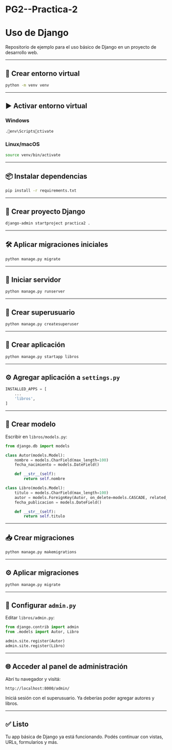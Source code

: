 # PG2--Practica-2
# Uso de Django

Repositorio de ejemplo para el uso básico de Django en un proyecto de desarrollo web.

---

## 🧱 Crear entorno virtual

```bash
python -m venv venv
```

---

## ▶️ Activar entorno virtual

### Windows
```bash
.env\Scriptsctivate
```

### Linux/macOS
```bash
source venv/bin/activate
```

---

## 📦 Instalar dependencias

```bash
pip install -r requirements.txt
```

---

## 🚀 Crear proyecto Django

```bash
django-admin startproject practica2 .
```

---

## 🛠 Aplicar migraciones iniciales

```bash
python manage.py migrate
```

---

## 🧪 Iniciar servidor

```bash
python manage.py runserver
```

---

## 👤 Crear superusuario

```bash
python manage.py createsuperuser
```

---

## 📂 Crear aplicación

```bash
python manage.py startapp libros
```

---

## ⚙️ Agregar aplicación a `settings.py`

```python
INSTALLED_APPS = [
    ...
    'libros',
]
```

---

## 📌 Crear modelo

Escribir en `libros/models.py`:

```python
from django.db import models

class Autor(models.Model):
    nombre = models.CharField(max_length=100)
    fecha_nacimiento = models.DateField()

    def __str__(self):
        return self.nombre

class Libro(models.Model):
    titulo = models.CharField(max_length=100)
    autor = models.ForeignKey(Autor, on_delete=models.CASCADE, related_name="libros")
    fecha_publicacion = models.DateField()

    def __str__(self):
        return self.titulo
```

---

## 📥 Crear migraciones

```bash
python manage.py makemigrations
```

---

## ⚙️ Aplicar migraciones

```bash
python manage.py migrate
```

---

## 🔐 Configurar `admin.py`

Editar `libros/admin.py`:

```python
from django.contrib import admin
from .models import Autor, Libro

admin.site.register(Autor)
admin.site.register(Libro)
```

---

## 🌐 Acceder al panel de administración

Abrí tu navegador y visitá:

```
http://localhost:8000/admin/
```

Iniciá sesión con el superusuario. Ya deberías poder agregar autores y libros.

---

## ✅ Listo
Tu app básica de Django ya está funcionando. Podés continuar con vistas, URLs, formularios y más.
